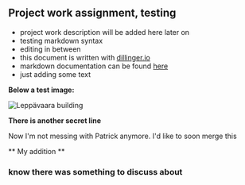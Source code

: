 Project work assignment, testing
-----------------------
  - project work description will be added here later on
  - testing markdown syntax
  - editing in between
  - this document is written with [dillinger.io]
  - markdown documentation can be found [here]
  - just adding some text

[dillinger.io]: http://dillinger.io/
[here]: http://daringfireball.net/projects/markdown/syntax

**Below a test image:**

![Leppävaara building](http://www.metropolia.fi/fileadmin/user_upload/Hakusivusto/toimipisteet/vanhamaantie6.png)

**There is another secret line**

Now I'm not messing with Patrick anymore.
I'd like to soon merge this

** My addition **

### know there was something to discuss about
